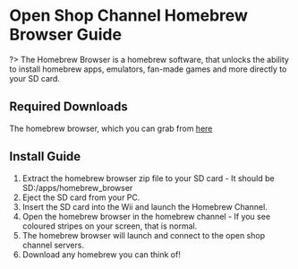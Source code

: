 # Open Shop Channel Homebrew Browser Guide

?> The Homebrew Browser is a homebrew software, that unlocks the ability to install homebrew apps, emulators, fan-made games and more directly to your SD card.

## Required Downloads

The homebrew browser, which you can grab from [here](https://wii.guide/assets/files/homebrew_browser_v0.3.9e.zip)

## Install Guide
1. Extract the homebrew browser zip file to your SD card - It should be SD:/apps/homebrew_browser
2. Eject the SD card from your PC.
3. Insert the SD card into the Wii and launch the Homebrew Channel.
4. Open the homebrew browser in the homebrew channel - If you see coloured stripes on your screen, that is normal.
5. The homebrew browser will launch and connect to the open shop channel servers.
6. Download any homebrew you can think of!
